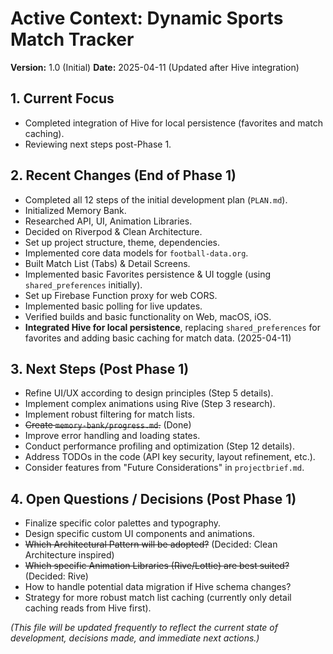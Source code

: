 # Active Context: Dynamic Sports Match Tracker

**Version:** 1.0 (Initial)
**Date:** 2025-04-11 (Updated after Hive integration)

## 1. Current Focus
*   Completed integration of Hive for local persistence (favorites and match caching).
*   Reviewing next steps post-Phase 1.

## 2. Recent Changes (End of Phase 1)
*   Completed all 12 steps of the initial development plan (`PLAN.md`).
*   Initialized Memory Bank.
*   Researched API, UI, Animation Libraries.
*   Decided on Riverpod & Clean Architecture.
*   Set up project structure, theme, dependencies.
*   Implemented core data models for `football-data.org`.
*   Built Match List (Tabs) & Detail Screens.
*   Implemented basic Favorites persistence & UI toggle (using `shared_preferences` initially).
*   Set up Firebase Function proxy for web CORS.
*   Implemented basic polling for live updates.
*   Verified builds and basic functionality on Web, macOS, iOS.
*   **Integrated Hive for local persistence**, replacing `shared_preferences` for favorites and adding basic caching for match data. (2025-04-11)

## 3. Next Steps (Post Phase 1)
*   Refine UI/UX according to design principles (Step 5 details).
*   Implement complex animations using Rive (Step 3 research).
*   Implement robust filtering for match lists.
*   ~~Create `memory-bank/progress.md`.~~ (Done)
*   Improve error handling and loading states.
*   Conduct performance profiling and optimization (Step 12 details).
*   Address TODOs in the code (API key security, layout refinement, etc.).
*   Consider features from "Future Considerations" in `projectbrief.md`.

## 4. Open Questions / Decisions (Post Phase 1)
*   Finalize specific color palettes and typography.
*   Design specific custom UI components and animations.
*   ~~Which Architectural Pattern will be adopted?~~ (Decided: Clean Architecture inspired)
*   ~~Which specific Animation Libraries (Rive/Lottie) are best suited?~~ (Decided: Rive)
*   How to handle potential data migration if Hive schema changes?
*   Strategy for more robust match list caching (currently only detail caching reads from Hive first).

*(This file will be updated frequently to reflect the current state of development, decisions made, and immediate next actions.)*